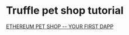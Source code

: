 
# Truffle pet shop tutorial

[ETHEREUM PET SHOP -- YOUR FIRST DAPP](https://www.trufflesuite.com/tutorials/pet-shop)
